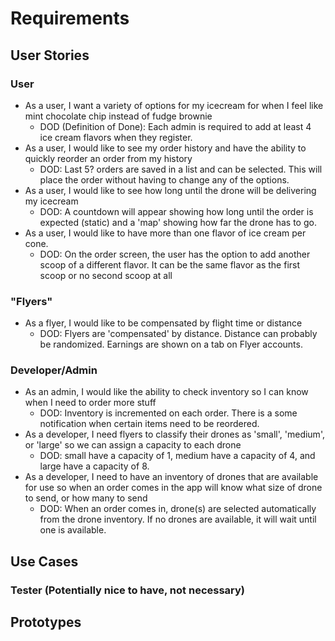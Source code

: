 # Requirements

## User Stories

### User
- As a user, I want a variety of options for my icecream for when I feel like mint chocolate chip instead of fudge brownie 
  - DOD (Definition of Done): Each admin is required to add at least 4 ice cream flavors when they register.
- As a user, I would like to see my order history and have the ability to quickly reorder an order from my history
  - DOD: Last 5? orders are saved in a list and can be selected. This will place the order without having to change any of the options.
- As a user, I would like to see how long until the drone will be delivering my icecream
  - DOD: A countdown will appear showing how long until the order is expected (static) and a 'map' showing how far the drone has to go.
- As a user, I would like to have more than one flavor of ice cream per cone.
  - DOD: On the order screen, the user has the option to add another scoop of a different flavor. It can be the same flavor as the first scoop or no second scoop at all

### "Flyers" 
- As a flyer, I would like to be compensated by flight time or distance
  - DOD: Flyers are 'compensated' by distance. Distance can probably be randomized. Earnings are shown on a tab on Flyer accounts.

### Developer/Admin
- As an admin, I would like the ability to check inventory so I can know when I need to order more stuff
  - DOD: Inventory is incremented on each order. There is a some notification when certain items need to be reordered.
- As a developer, I need flyers to classify their drones as 'small', 'medium', or 'large' so we can assign a capacity to each drone
  - DOD: small have a capacity of 1, medium have a capacity of 4, and large have a capacity of 8.
- As a developer, I need to have an inventory of drones that are available for use so when an order comes in the app will know what size of drone to send, or how many to send
  - DOD: When an order comes in, drone(s) are selected automatically from the drone inventory. If no drones are available, it will wait until one is available.
  

## Use Cases

### Tester (Potentially nice to have, not necessary)

## Prototypes

